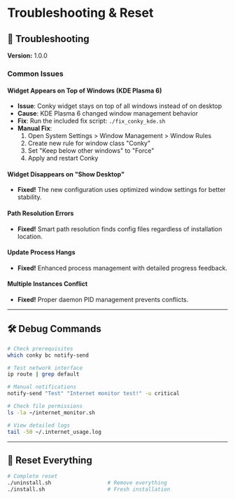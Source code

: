 # Troubleshooting & Reset

## 🔧 Troubleshooting

**Version:** 1.0.0

### Common Issues

#### Widget Appears on Top of Windows (KDE Plasma 6)

- **Issue**: Conky widget stays on top of all windows instead of on desktop
- **Cause**: KDE Plasma 6 changed window management behavior
- **Fix**: Run the included fix script: `./fix_conky_kde.sh`
- **Manual Fix**: 
  1. Open System Settings > Window Management > Window Rules
  2. Create new rule for window class "Conky"
  3. Set "Keep below other windows" to "Force"
  4. Apply and restart Conky

#### Widget Disappears on "Show Desktop"

- **Fixed!** The new configuration uses optimized window settings for better stability.

#### Path Resolution Errors

- **Fixed!** Smart path resolution finds config files regardless of installation location.

#### Update Process Hangs

- **Fixed!** Enhanced process management with detailed progress feedback.

#### Multiple Instances Conflict

- **Fixed!** Proper daemon PID management prevents conflicts.

---

## 🛠️ Debug Commands

```bash
# Check prerequisites
which conky bc notify-send

# Test network interface
ip route | grep default

# Manual notifications
notify-send "Test" "Internet monitor test!" -u critical

# Check file permissions
ls -la ~/internet_monitor.sh

# View detailed logs
tail -50 ~/.internet_usage.log
```

---

## 🔄 Reset Everything

```bash
# Complete reset
./uninstall.sh                  # Remove everything
./install.sh                    # Fresh installation
```
